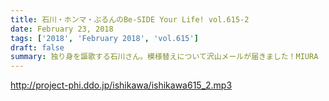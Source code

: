 ```yaml
---
title: 石川・ホンマ・ぶるんのBe-SIDE Your Life! vol.615-2
date: February 23, 2018
tags: ['2018', 'February 2018', 'vol.615']
draft: false
summary: 独り身を謳歌する石川さん。模様替えについて沢山メールが届きました！MIURA
---
```


http://project-phi.ddo.jp/ishikawa/ishikawa615_2.mp3